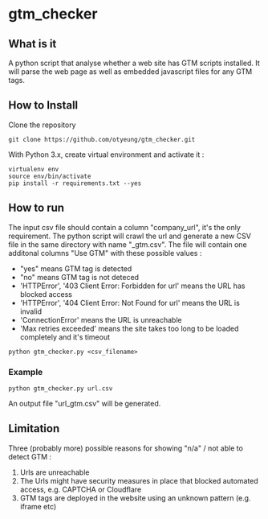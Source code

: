 # gtm_checker

## What is it

A python script that analyse whether a web site has GTM scripts installed. It will parse the web page as well as embedded javascript files for any GTM tags.

## How to Install

Clone the repository

```
git clone https://github.com/otyeung/gtm_checker.git
```

With Python 3.x, create virtual environment and activate it :

```
virtualenv env
source env/bin/activate
pip install -r requirements.txt --yes
```

## How to run

The input csv file should contain a column "company_url", it's the only requirement. The python script will crawl the url and generate a new CSV file in the same directory with name "<filename>\_gtm.csv". The file will contain one additonal columns "Use GTM" with these possible values :

- "yes" means GTM tag is detected
- "no" means GTM tag is not deteced
- 'HTTPError', '403 Client Error: Forbidden for url' means the URL has blocked access
- 'HTTPError', '404 Client Error: Not Found for url' means the URL is invalid
- 'ConnectionError' means the URL is unreachable
- 'Max retries exceeded' means the site takes too long to be loaded completely and it's timeout

```
python gtm_checker.py <csv_filename>
```

### Example

```
python gtm_checker.py url.csv
```

An output file "url_gtm.csv" will be generated.

## Limitation

Three (probably more) possible reasons for showing "n/a" / not able to detect GTM :

1. Urls are unreachable
2. The Urls might have security measures in place that blocked automated access, e.g. CAPTCHA or Cloudflare
3. GTM tags are deployed in the website using an unknown pattern (e.g. iframe etc)
